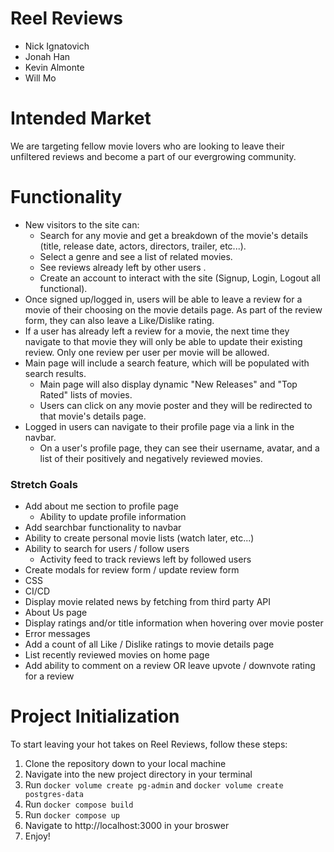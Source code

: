 <!-- ## Project Documentation

Please put any and all documentation for your project in this folder. Other than the documents that are required at the end of week 13, feel free to organize this however your group sees fit. -->

# Reel Reviews

- Nick Ignatovich
- Jonah Han
- Kevin Almonte
- Will Mo

# Intended Market

We are targeting fellow movie lovers who are looking to leave their unfiltered reviews and become a part
of our evergrowing community.

# Functionality

- New visitors to the site can:
  - Search for any movie and get a breakdown of the movie's details (title, release date, actors, directors, trailer, etc...).
  - Select a genre and see a list of related movies.
  - See reviews already left by other users .
  - Create an account to interact with the site (Signup, Login, Logout all functional).
- Once signed up/logged in, users will be able to leave a review for a movie of their choosing on the movie details page. As part of the review form, they can also leave a Like/Dislike rating.
- If a user has already left a review for a movie, the next time they navigate to that movie they will only be able to update their existing review. Only one review per user per movie will be allowed.
- Main page will include a search feature, which will be populated with search results.
  - Main page will also display dynamic "New Releases" and "Top Rated" lists of movies.
  - Users can click on any movie poster and they will be redirected to that movie's details page.
- Logged in users can navigate to their profile page via a link in the navbar.
  - On a user's profile page, they can see their username, avatar, and a list of their positively and negatively reviewed movies.

### Stretch Goals

- Add about me section to profile page
  - Ability to update profile information
- Add searchbar functionality to navbar
- Ability to create personal movie lists (watch later, etc...)
- Ability to search for users / follow users
  - Activity feed to track reviews left by followed users
- Create modals for review form / update review form
- CSS
- CI/CD
- Display movie related news by fetching from third party API
- About Us page
- Display ratings and/or title information when hovering over movie poster
- Error messages
- Add a count of all Like / Dislike ratings to movie details page
- List recently reviewed movies on home page
- Add ability to comment on a review OR leave upvote / downvote rating for a review

# Project Initialization

To start leaving your hot takes on Reel Reviews, follow these steps:

1. Clone the repository down to your local machine
2. Navigate into the new project directory in your terminal
3. Run `docker volume create pg-admin` and `docker volume create postgres-data`
4. Run `docker compose build`
5. Run `docker compose up`
6. Navigate to http://localhost:3000 in your broswer
7. Enjoy!
